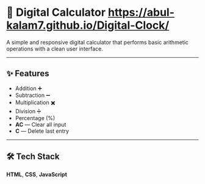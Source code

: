 # 🧮 Digital Calculator  https://abul-kalam7.github.io/Digital-Clock/

A simple and responsive digital calculator that performs basic arithmetic operations with a clean user interface.

---

## ✨ Features
- Addition ➕  
- Subtraction ➖  
- Multiplication ✖️  
- Division ➗  
- Percentage (%)  
- **AC** — Clear all input  
- **C** — Delete last entry  

---

## 🛠️ Tech Stack
**HTML**, **CSS**, **JavaScript**


